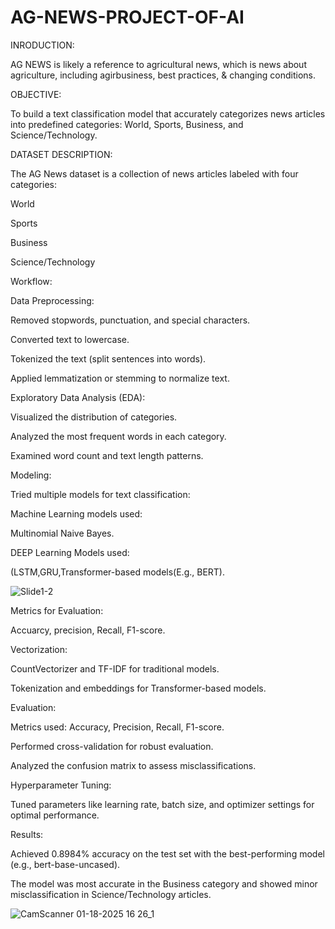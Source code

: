 # AG-NEWS-PROJECT-OF-AI

INRODUCTION:

AG NEWS is likely a reference  to agricultural news, which is news about agriculture, including agirbusiness, best practices, & changing conditions.

OBJECTIVE:

To build a text classification model that accurately categorizes news articles into predefined categories: World, Sports, Business, and Science/Technology.

DATASET DESCRIPTION:

The AG News dataset is a collection of news articles labeled with four categories:

World

Sports

Business

Science/Technology

Workflow:

Data Preprocessing:

Removed stopwords, punctuation, and special characters.

Converted text to lowercase.

Tokenized the text (split sentences into words).

Applied lemmatization or stemming to normalize text.

Exploratory Data Analysis (EDA):

Visualized the distribution of categories.

Analyzed the most frequent words in each category.

Examined word count and text length patterns.




Modeling:

Tried multiple models for text classification:

Machine Learning models used:

Multinomial Naive Bayes.

DEEP Learning Models used:

(LSTM,GRU,Transformer-based models(E.g., BERT).

![Slide1-2](https://github.com/user-attachments/assets/66d54083-6a5a-4c07-8cd2-0c8ee700f588)


Metrics for Evaluation:

Accuarcy, precision, Recall, F1-score.


Vectorization:

CountVectorizer and TF-IDF for traditional models.

Tokenization and embeddings for Transformer-based models.

Evaluation:

Metrics used: Accuracy, Precision, Recall, F1-score.

Performed cross-validation for robust evaluation.

Analyzed the confusion matrix to assess misclassifications.

Hyperparameter Tuning:

Tuned parameters like learning rate, batch size, and optimizer settings for optimal performance.

Results:

Achieved 0.8984% accuracy on the test set with the best-performing model (e.g., bert-base-uncased).

The model was most accurate in the Business category and showed minor misclassification in Science/Technology articles.

![CamScanner 01-18-2025 16 26_1](https://github.com/user-attachments/assets/7cbbc5d4-900c-4563-9f5f-76538faf007f)










